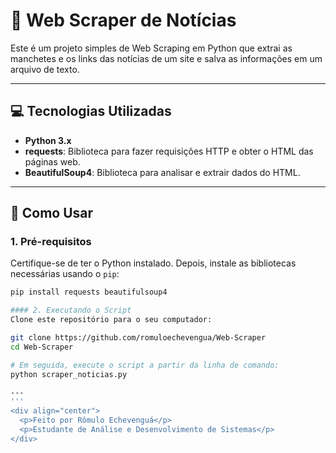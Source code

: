# 📰 Web Scraper de Notícias

Este é um projeto simples de Web Scraping em Python que extrai as manchetes e os links das notícias de um site e salva as informações em um arquivo de texto.

---

## 💻 Tecnologias Utilizadas

* **Python 3.x**
* **requests**: Biblioteca para fazer requisições HTTP e obter o HTML das páginas web.
* **BeautifulSoup4**: Biblioteca para analisar e extrair dados do HTML.

---

## 🚀 Como Usar

### 1. Pré-requisitos

Certifique-se de ter o Python instalado. Depois, instale as bibliotecas necessárias usando o `pip`:

```bash
pip install requests beautifulsoup4

#### 2. Executando o Script
Clone este repositório para o seu computador:

git clone https://github.com/romuloechevengua/Web-Scraper
cd Web-Scraper

# Em seguida, execute o script a partir da linha de comando:
python scraper_noticias.py

---
'''
<div align="center">
  <p>Feito por Rômulo Echevenguá</p>
  <p>Estudante de Análise e Desenvolvimento de Sistemas</p>
</div>
